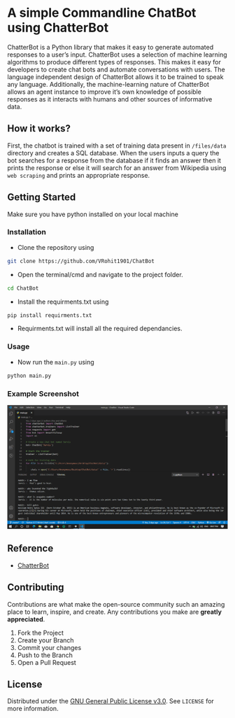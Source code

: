 # A simple Commandline ChatBot using ChatterBot

ChatterBot is a Python library that makes it easy to generate automated responses to a user’s input. ChatterBot uses a selection of machine learning algorithms to produce different types of responses. This makes it easy for developers to create chat bots and automate conversations with users. The language independent design of ChatterBot allows it to be trained to speak any language. Additionally, the machine-learning nature of ChatterBot allows an agent instance to improve it’s own knowledge of possible responses as it interacts with humans and other sources of informative data.

## How it works?

First, the chatbot is trained with a set of training data present in `/files/data` directory and creates a SQL database. When the users inputs a query the bot searches for a response from the database if it finds an answer then it prints the response or else it will search for an answer from Wikipedia using `web scraping` and prints an appropriate response.

## Getting Started

Make sure you have python installed on your local machine

### Installation

- Clone the repository using

```bash
git clone https://github.com/VRohit1901/ChatBot
```

- Open the terminal/cmd and navigate to the project folder.

```bash
cd ChatBot
```

- Install the requirments.txt using

```bash
pip install requirments.txt
```

- Requirments.txt will install all the required dependancies.

### Usage

- Now run the `main.py` using

```bash
python main.py
```

### Example Screenshot

![screenshot](files/screenshot.png)

## Reference

- [ChatterBot](https://github.com/gunthercox/ChatterBot)

## Contributing

Contributions are what make the open-source community such an amazing place to learn, inspire, and create. Any contributions you make are **greatly appreciated**.

1. Fork the Project
2. Create your Branch
3. Commit your changes
4. Push to the Branch
5. Open a Pull Request

## License

Distributed under the [GNU General Public License v3.0](https://choosealicense.com/licenses/gpl-3.0/). See `LICENSE` for more information.
